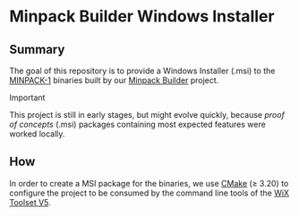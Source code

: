 # Minpack Builder Windows Installer

## Summary

The goal of this repository is to provide a Windows Installer (.msi) to the [MINPACK-1](https://www.netlib.org/minpack) binaries built by our [Minpack Builder](https://github.com/luau-project/minpack-builder) project.

> [!IMPORTANT]
> 
> This project is still in early stages, but might evolve quickly, because *proof of concepts* (.msi) packages containing most expected features were worked locally.

## How

In order to create a MSI package for the binaries, we use [CMake](https://cmake.org/) (&ge; 3.20) to configure the project to be consumed by the command line tools of the [WiX Toolset V5](https://wixtoolset.org/).